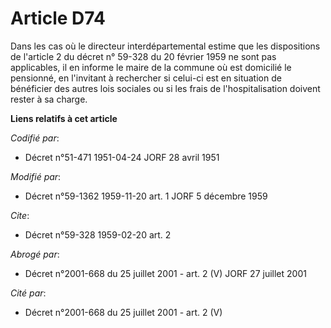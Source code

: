 # Article D74

Dans les cas où le directeur interdépartemental estime que les dispositions de l'article 2 du décret n° 59-328 du 20 février
1959 ne sont pas applicables, il en informe le maire de la commune où est domicilié le pensionné, en l'invitant à rechercher
si celui-ci est en situation de bénéficier des autres lois sociales ou si les frais de l'hospitalisation doivent rester à sa
charge.

**Liens relatifs à cet article**

_Codifié par_:

  - Décret n°51-471 1951-04-24 JORF 28 avril 1951

_Modifié par_:

  - Décret n°59-1362 1959-11-20 art. 1 JORF 5 décembre 1959

_Cite_:

  - Décret n°59-328 1959-02-20 art. 2

_Abrogé par_:

  - Décret n°2001-668 du 25 juillet 2001 - art. 2 (V) JORF 27 juillet 2001

_Cité par_:

  - Décret n°2001-668 du 25 juillet 2001 - art. 2 (V)
